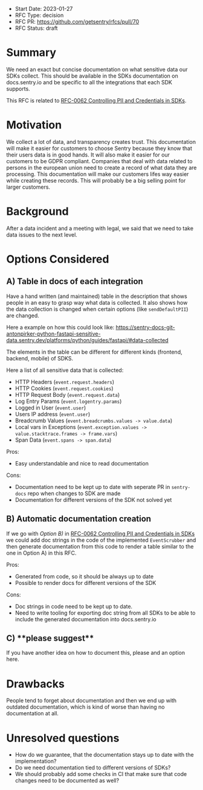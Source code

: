 - Start Date: 2023-01-27
- RFC Type: decision
- RFC PR: https://github.com/getsentry/rfcs/pull/70
- RFC Status: draft

# Summary

We need an exact but concise documentation on what sensitive data our SDKs collect. This should be available in the SDKs documentation on docs.sentry.io and be specific to all the integrations that each SDK supports.

This RFC is related to [RFC-0062 Controlling PII and Credentials in SDKs](https://github.com/getsentry/rfcs/pull/62).

# Motivation

We collect a lot of data, and transparency creates trust. This documentation will make it easier for customers to choose Sentry because they know that their users data is in good hands.
It will also make it easier for our customers to be GDPR compliant. Companies that deal with data related to persons in the european union need to create a record of what data they are processing.
This documentation will make our customers lifes way easier while creating these records.
This will probably be a big selling point for larger customers.

# Background

After a data incident and a meeting with legal, we said that we need to take data issues to the next level.

# Options Considered

## A) Table in docs of each integration

Have a hand written (and maintained) table in the description that shows people in an easy to grasp way what data is collected. It also shows how the data collection is changed when certain options (like `sendDefaultPII`) are changed.

Here a example on how this could look like:
https://sentry-docs-git-antonpirker-python-fastapi-sensitive-data.sentry.dev/platforms/python/guides/fastapi/#data-collected

The elements in the table can be different for different kinds (frontend, backend, mobile) of SDKS.

Here a list of all sensitive data that is collected:

- HTTP Headers (`event.request.headers`)
- HTTP Cookies (`event.request.cookies`)
- HTTP Request Body (`event.request.data`)
- Log Entry Params (`event.logentry.params`)
- Logged in User (`event.user`)
- Users IP address (`event.user`)
- Breadcrumb Values (`event.breadcrumbs.values -> value.data`)
- Local vars in Exceptions (`event.exception.values -> value.stacktrace.frames -> frame.vars`)
- Span Data (`event.spans -> span.data`)

Pros:

- Easy understandable and nice to read documentation

Cons:

- Documentation need to be kept up to date with seperate PR in `sentry-docs` repo when changes to SDK are made
- Documentation for different versions of the SDK not solved yet

## B) Automatic documentation creation

If we go with _Option B)_ in [RFC-0062 Controlling PII and Credentials in SDKs](https://github.com/getsentry/rfcs/pull/62) we could add doc strings in the code of the implemented `EventScrubber` and then generate documentation from this code to render a table similar to the one in Option A) in this RFC.

Pros:

- Generated from code, so it should be always up to date
- Possible to render docs for different versions of the SDK

Cons:

- Doc strings in code need to be kept up to date.
- Need to write tooling for exporting doc string from all SDKs to be able to include the generated documentation into docs.sentry.io

## C) \*\*please suggest\*\*

If you have another idea on how to document this, please and an option here.

# Drawbacks

People tend to forget about documentation and then we end up with outdated documentation, which is kind of worse than having no documentation at all.

# Unresolved questions

- How do we guarantee, that the documentation stays up to date with the implementation?
- Do we need documentation tied to different versions of SDKs?
- We should probably add some checks in CI that make sure that code changes need to be documented as well?
